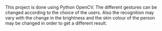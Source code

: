 This project is done using Python OpenCV. The different gestures can be changed according to the choice of the users. Also the recognition may vary with the change in the 
brightness and the skin colour of the person may be changed in order to get a different result.
